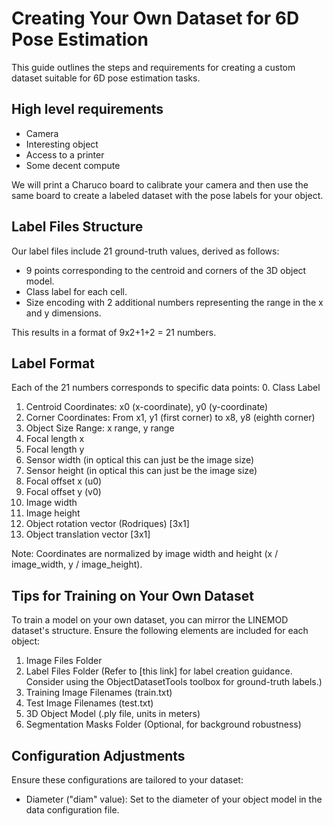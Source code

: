 # Creating Your Own Dataset for 6D Pose Estimation

This guide outlines the steps and requirements for creating a custom dataset suitable for 6D pose estimation tasks.

## High level requirements
* Camera
* Interesting object
* Access to a printer
* Some decent compute

We will print a Charuco board to calibrate your camera and then use the same board to create a labeled dataset with the pose labels for your object.

## Label Files Structure

Our label files include 21 ground-truth values, derived as follows:
* 9 points corresponding to the centroid and corners of the 3D object model.
* Class label for each cell.
* Size encoding with 2 additional numbers representing the range in the x and y dimensions.

This results in a format of 9x2+1+2 = 21 numbers.

## Label Format

Each of the 21 numbers corresponds to specific data points:
0. Class Label
1. Centroid Coordinates: x0 (x-coordinate), y0 (y-coordinate)
3. Corner Coordinates: From x1, y1 (first corner) to x8, y8 (eighth corner)
19. Object Size Range: x range, y range
21. Focal length x
22. Focal length y
23. Sensor width (in optical this can just be the image size)
24. Sensor height (in optical this can just be the image size)
25. Focal offset x (u0)
26. Focal offset y (v0)
27. Image width
28. Image height
29. Object rotation vector (Rodriques) [3x1]
32. Object translation vector [3x1]

Note: Coordinates are normalized by image width and height (x / image_width, y / image_height).

## Tips for Training on Your Own Dataset

To train a model on your own dataset, you can mirror the LINEMOD dataset's structure. Ensure the following elements are included for each object:

1. Image Files Folder
2. Label Files Folder (Refer to [this link] for label creation guidance. Consider using the ObjectDatasetTools toolbox for ground-truth labels.)
3. Training Image Filenames (train.txt)
4. Test Image Filenames (test.txt)
5. 3D Object Model (.ply file, units in meters)
6. Segmentation Masks Folder (Optional, for background robustness)

## Configuration Adjustments
Ensure these configurations are tailored to your dataset:

* Diameter ("diam" value): Set to the diameter of your object model in the data configuration file.

